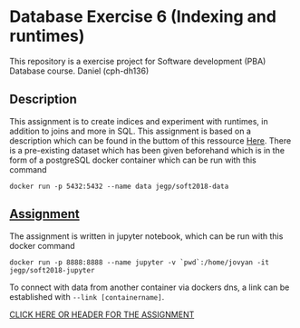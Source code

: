 # Database Exercise 6 (Indexing and runtimes)
This repository is a exercise project for Software development (PBA) Database course. Daniel (cph-dh136)

## Description
This assignment is to create indices and experiment with runtimes, in addition to joins and more in SQL. This assignment is based on a description which can be found in the buttom of this ressource [Here](https://github.com/datsoftlyngby/soft2018spring-databases-teaching-material/blob/master/lecture_notes/09-Indices%20and%20runtimes.ipynb). There is a pre-existing dataset which has been given beforehand which is in the form of a postgreSQL docker container which can be run with this command
```
docker run -p 5432:5432 --name data jegp/soft2018-data
```
## [Assignment](https://github.com/DanielHauge/DBEX6/blob/master/Database%20assignment%206%20-%20Indices%20and%20runtimes%20_%20DFH.ipynb)
The assignment is written in jupyter notebook, which can be run with this docker command

```
docker run -p 8888:8888 --name jupyter -v `pwd`:/home/jovyan -it jegp/soft2018-jupyter
```

To connect with data from another container via dockers dns, a link can be established with ```--link [containername]```.

[CLICK HERE OR HEADER FOR THE ASSIGNMENT](https://github.com/DanielHauge/DBEX6/blob/master/Database%20assignment%206%20-%20Indices%20and%20runtimes%20_%20DFH.ipynb)

